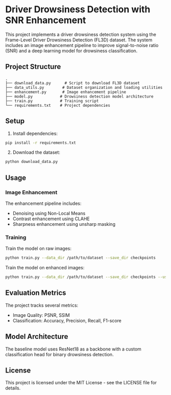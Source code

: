 # Driver Drowsiness Detection with SNR Enhancement

This project implements a driver drowsiness detection system using the Frame-Level Driver Drowsiness Detection (FL3D) dataset. The system includes an image enhancement pipeline to improve signal-to-noise ratio (SNR) and a deep learning model for drowsiness classification.

## Project Structure

```
.
├── download_data.py      # Script to download FL3D dataset
├── data_utils.py        # Dataset organization and loading utilities
├── enhancement.py       # Image enhancement pipeline
├── model.py            # Drowsiness detection model architecture
├── train.py            # Training script
└── requirements.txt    # Project dependencies
```

## Setup

1. Install dependencies:

```bash
pip install -r requirements.txt
```

2. Download the dataset:

```bash
python download_data.py
```

## Usage

### Image Enhancement

The enhancement pipeline includes:

- Denoising using Non-Local Means
- Contrast enhancement using CLAHE
- Sharpness enhancement using unsharp masking

### Training

Train the model on raw images:

```bash
python train.py --data_dir /path/to/dataset --save_dir checkpoints
```

Train the model on enhanced images:

```bash
python train.py --data_dir /path/to/dataset --save_dir checkpoints --use_enhanced
```

## Evaluation Metrics

The project tracks several metrics:

- Image Quality: PSNR, SSIM
- Classification: Accuracy, Precision, Recall, F1-score

## Model Architecture

The baseline model uses ResNet18 as a backbone with a custom classification head for binary drowsiness detection.

## License

This project is licensed under the MIT License - see the LICENSE file for details.
